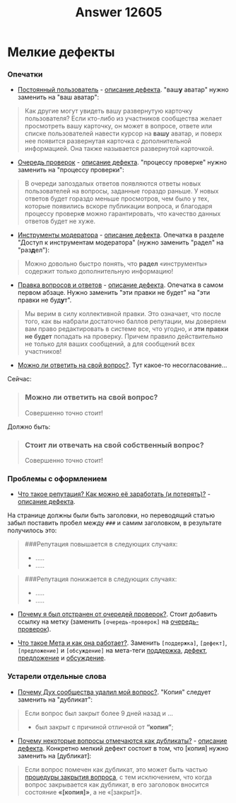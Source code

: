 ﻿---
title: "Answer 12605"
se.owner.user_id: 532877
se.owner.display_name: "Зонтик"
se.owner.link: "https://ru.meta.stackoverflow.com/users/532877/%d0%97%d0%be%d0%bd%d1%82%d0%b8%d0%ba"
se.answer_id: 12605
se.question_id: 12602
se.post_type: answer
se.is_accepted: False
---
<h1>Мелкие дефекты</h1>
<h3>Опечатки</h3>
<ul>
<li><a href="https://ru.stackoverflow.com/help/privileges/established-user">Постоянный пользователь</a> - <a href="https://ru.meta.stackoverflow.com/q/12053/">описание дефекта</a>.
&quot;ваш<strong>у</strong> аватар&quot; нужно заменить на &quot;ваш аватар&quot;:</li>
</ul>
<blockquote>
<p>Как другие могут увидеть вашу развернутую карточку пользователя? Если кто-либо из участников сообщества желает просмотреть вашу карточку, он может в вопросе, ответе или списке пользователей навести курсор на <strong>вашу</strong> аватар, и поверх нее появится развернутая карточка с дополнительной информацией. Она также называется развернутой карточкой.</p>
</blockquote>
<ul>
<li><a href="https://ru.stackoverflow.com/help/privileges/access-review-queues">Очередь проверок</a> - <a href="https://ru.meta.stackoverflow.com/q/12021/">описание дефекта</a>.  &quot;процессу проверке&quot; нужно заменить на &quot;процессу проверки&quot;:</li>
</ul>
<blockquote>
<p>В очереди запоздалых ответов появляются ответы новых пользователей на вопросы, заданные гораздо раньше. У новых ответов будет гораздо меньше просмотров, чем было у тех, которые появились вскоре публикации вопроса, и благодаря процессу проверк<strong>е</strong> можно гарантировать, что качество данных ответов будет не хуже.</p>
</blockquote>
<ul>
<li><a href="https://ru.stackoverflow.com/help/privileges/moderator-tools">Инструменты модератора</a> - <a href="https://ru.meta.stackoverflow.com/q/11062/">описание дефекта</a>.  Опечатка в разделе &quot;Доступ к инструментам модератора&quot; (нужно заменить &quot;радел&quot; на &quot;раз<strong>д</strong>ел&quot;):</li>
</ul>
<blockquote>
<p>Можно довольно быстро понять, что <strong>радел</strong> «инструменты» содержит только дополнительную информацию!</p>
</blockquote>
<ul>
<li><a href="https://ru.stackoverflow.com/help/privileges/edit">Правка вопросов и ответов</a> - <a href="https://ru.meta.stackoverflow.com/questions/11805/">описание дефекта</a>.  Опечатка в самом первом абзаце. Нужно заменить &quot;эти правки не будет&quot; на &quot;эти правки не буд<strong>у</strong>т&quot;.</li>
</ul>
<blockquote>
<p>Мы верим в силу коллективной правки. Это означает, что после того, как вы набрали достаточно баллов репутации, мы доверяем вам право редактировать в системе все, что угодно, и <strong>эти правки не будет</strong> попадать на проверку. Причем правило действительно не только для ваших сообщений, а для сообщений всех участников!</p>
</blockquote>
<ul>
<li><a href="https://ru.stackoverflow.com/help/self-answer">Можно ли ответить на свой вопрос?</a>. Тут какое-то несогласование...</li>
</ul>
<p>Сейчас:</p>
<blockquote>
<h3>Можно ли ответить на свой вопрос?</h3>
<p>Совершенно точно стоит!</p>
</blockquote>
<p>Должно быть:</p>
<blockquote>
<h3>Стоит ли отвечать на свой собственный вопрос?</h3>
<p>Совершенно точно стоит!</p>
</blockquote>
<h3>Проблемы с оформлением</h3>
<ul>
<li><a href="https://ru.stackoverflow.com/help/whats-reputation">Что такое репутация? Как можно её заработать (и потерять)?</a> - <a href="https://ru.meta.stackoverflow.com/q/12358/">описание дефекта</a>.</li>
</ul>
<p>На странице должны были быть заголовки, но переводящий статью забыл поставить пробел между <code>###</code> и самим заголовком, в результате получилось это:</p>
<blockquote>
<p>###Репутация повышается в следующих случаях:</p>
<ul>
<li>.....</li>
<li>.....</li>
</ul>
</blockquote>
<blockquote>
<p>###Репутация понижается в следующих случаях:</p>
<ul>
<li>.....</li>
<li>.....</li>
</ul>
</blockquote>
<ul>
<li><p><a href="https://ru.stackoverflow.com/help/review-suspensions">Почему я был отстранен от очередей проверок?</a>. Стоит добавить ссылку на метку (заменить <code>[очередь-проверок]</code> на <a href="/questions/tagged/%d0%be%d1%87%d0%b5%d1%80%d0%b5%d0%b4%d1%8c-%d0%bf%d1%80%d0%be%d0%b2%d0%b5%d1%80%d0%be%d0%ba" class="post-tag" title="показать вопросы с меткой [очередь-проверок]" aria-label="показать вопросы с меткой [очередь-проверок]" rel="tag" aria-labelledby="tag-очередь-проверок-tooltip-container">очередь-проверок</a>).</p>
</li>
<li><p><a href="https://ru.stackoverflow.com/help/whats-meta">Что такое Мета и как она работает?</a>. Заменить <code>[поддержка]</code>, <code>[дефект]</code>, <code>[предложение]</code> и <code>[обсуждение]</code> на мета-теги <a href="/questions/tagged/%d0%bf%d0%be%d0%b4%d0%b4%d0%b5%d1%80%d0%b6%d0%ba%d0%b0" class="post-tag required-tag" title="показать вопросы с меткой [поддержка]" aria-label="показать вопросы с меткой [поддержка]" rel="tag" aria-labelledby="tag-поддержка-tooltip-container">поддержка</a>, <a href="/questions/tagged/%d0%b4%d0%b5%d1%84%d0%b5%d0%ba%d1%82" class="post-tag required-tag" title="показать вопросы с меткой [дефект]" aria-label="показать вопросы с меткой [дефект]" rel="tag" aria-labelledby="tag-дефект-tooltip-container">дефект</a>, <a href="/questions/tagged/%d0%bf%d1%80%d0%b5%d0%b4%d0%bb%d0%be%d0%b6%d0%b5%d0%bd%d0%b8%d0%b5" class="post-tag required-tag" title="показать вопросы с меткой [предложение]" aria-label="показать вопросы с меткой [предложение]" rel="tag" aria-labelledby="tag-предложение-tooltip-container">предложение</a> и <a href="/questions/tagged/%d0%be%d0%b1%d1%81%d1%83%d0%b6%d0%b4%d0%b5%d0%bd%d0%b8%d0%b5" class="post-tag required-tag" title="показать вопросы с меткой [обсуждение]" aria-label="показать вопросы с меткой [обсуждение]" rel="tag" aria-labelledby="tag-обсуждение-tooltip-container">обсуждение</a>.</p>
</li>
</ul>
<h3>Устарели отдельные слова</h3>
<ul>
<li><a href="https://ru.stackoverflow.com/help/auto-deleted-questions">Почему Дух сообщества удалил мой вопрос?</a>. &quot;Копия&quot; следует заменить на &quot;дубликат&quot;:</li>
</ul>
<blockquote>
<p>Если вопрос был закрыт более 9 дней назад и ...</p>
<ul>
<li>был закрыт с причиной отличной от <strong>“копия”</strong>;</li>
</ul>
</blockquote>
<ul>
<li><a href="https://ru.stackoverflow.com/help/duplicates">Почему некоторые вопросы отмечаются как дубликаты?</a> - <a href="https://ru.meta.stackoverflow.com/q/11894/">описание дефекта</a>. Конкретно мелкий дефект состоит в том, что [копия] нужно заменить на [дубликат]:</li>
</ul>
<blockquote>
<p>Если вопрос помечен как дубликат, это может быть частью <a href="https://ru.stackoverflow.com/help/closed-questions">процедуры закрытия вопроса</a>, с тем исключением, что когда вопрос закрывается как дубликат, в его заголовок вносится состояние <strong>«[копия]»</strong>, а не «[закрыт]».</p>
</blockquote>
